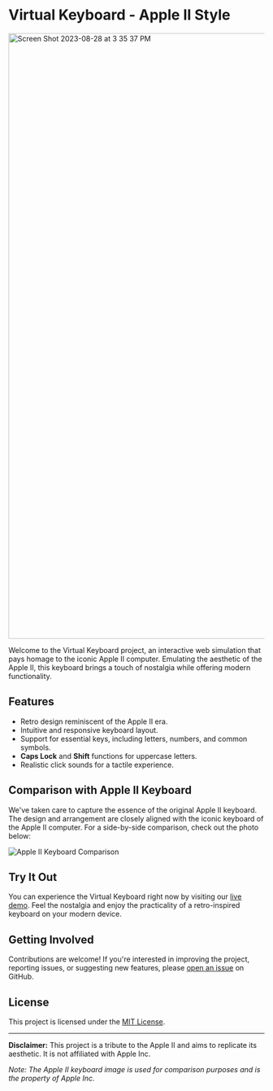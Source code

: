 # Virtual Keyboard - Apple II Style

<img width="1190" alt="Screen Shot 2023-08-28 at 3 35 37 PM" src="https://github.com/olegpreed/virtual-keyboard/assets/86532263/676de5dd-7fbf-4e15-b5dc-94edec278e05">

Welcome to the Virtual Keyboard project, an interactive web simulation that pays homage to the iconic Apple II computer. Emulating the aesthetic of the Apple II, this keyboard brings a touch of nostalgia while offering modern functionality.

## Features

- Retro design reminiscent of the Apple II era.
- Intuitive and responsive keyboard layout.
- Support for essential keys, including letters, numbers, and common symbols.
- **Caps Lock** and **Shift** functions for uppercase letters.
- Realistic click sounds for a tactile experience.

## Comparison with Apple II Keyboard

We've taken care to capture the essence of the original Apple II keyboard. The design and arrangement are closely aligned with the iconic keyboard of the Apple II computer. For a side-by-side comparison, check out the photo below:

![Apple II Keyboard Comparison]([apple_ii_keyboard.jpg](https://user-images.githubusercontent.com/86532263/235345755-07c42127-b4f2-47f5-8234-41cc6cc2df2b.png))

## Try It Out

You can experience the Virtual Keyboard right now by visiting our [live demo](https://olegpreed.github.io/virtual-keyboard/). Feel the nostalgia and enjoy the practicality of a retro-inspired keyboard on your modern device.

## Getting Involved

Contributions are welcome! If you're interested in improving the project, reporting issues, or suggesting new features, please [open an issue](https://github.com/olegpreed/virtual-keyboard/issues) on GitHub.

## License

This project is licensed under the [MIT License](LICENSE.md).

---

**Disclaimer:** This project is a tribute to the Apple II and aims to replicate its aesthetic. It is not affiliated with Apple Inc.

*Note: The Apple II keyboard image is used for comparison purposes and is the property of Apple Inc.*
